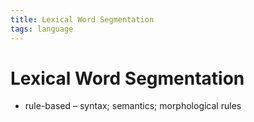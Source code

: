 ```yaml
---
title: Lexical Word Segmentation
tags: language
---
```


# Lexical Word Segmentation
- rule-based – syntax; semantics; morphological rules


























